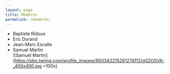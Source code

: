 ```yaml
---
layout: page
title: Membres
permalink: /membres/
---
```


- Baptiste Ridoux
- Eric Durand
- Jean-Marc Escalle
- Samuel Martin  
![Samuel Martin](https://pbs.twimg.com/profile_images/650342215261274112/gS2OSVA-_400x400.jpg =100x)
